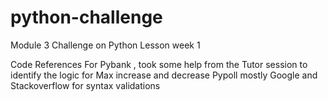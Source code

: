 # python-challenge
Module 3 Challenge on Python Lesson week 1 

Code References
For Pybank , took some help from the Tutor session to identify the logic for Max increase and decrease
Pypoll mostly Google and Stackoverflow for syntax validations

